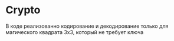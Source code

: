 # Crypto

В коде реализованно кодирование и декодирование только для магического квадрата 3x3, который не требует ключа
